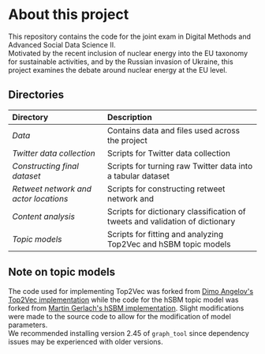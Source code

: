# About this project
This repository contains the code for the joint exam in Digital Methods and Advanced Social Data Science II. <br>
Motivated by the recent inclusion of nuclear energy into the EU taxonomy for sustainable activities, and by the Russian invasion of Ukraine, this project examines the debate around nuclear energy at the EU level.

## Directories
| **Directory** | **Description** |
| :------------ | :-------------- |
| _Data_                                  | Contains data and files used across the project |
| _Twitter data collection_               | Scripts for Twitter data collection |
| _Constructing final dataset_            | Scripts for turning raw Twitter data into a tabular dataset |
| _Retweet network and actor locations_   | Scripts for constructing retweet network and  |
| _Content analysis_                      | Scripts for dictionary classification of tweets and validation of dictionary |
| _Topic models_                          | Scripts for fitting and analyzing Top2Vec and hSBM topic models|
 
## Note on topic models
The code used for implementing Top2Vec was forked from [Dimo Angelov's Top2Vec implementation](https://github.com/ddangelov/Top2Vec) while the code for the hSBM topic model was forked from [Martin Gerlach's hSBM implementation](https://github.com/martingerlach/hSBM_Topicmodel). Slight modifications were made to the source code to allow for the modification of model parameters. <br> 
We recommended installing version 2.45 of `graph_tool` since dependency issues may be experienced with older versions.

